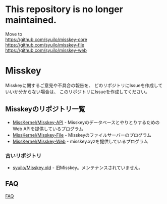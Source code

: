 # This repository is no longer maintained.
Move to  
https://github.com/syuilo/misskey-core  
https://github.com/syuilo/misskey-file  
https://github.com/syuilo/misskey-web

# Misskey
Misskeyに関するご意見や不具合の報告を、
どのリポジトリにIssueを作成していいか分からない場合は、
このリポジトリにIssueを作成してください。

## Misskeyのリポジトリ一覧
* [MissKernel/Misskey-API](https://github.com/MissKernel/Misskey-API) - MisskeyのデータベースとやりとりするためのWeb APIを提供しているプログラム
* [MissKernel/Misskey-File](https://github.com/MissKernel/Misskey-File) - Misskeyのファイルサーバーのプログラム
* [MissKernel/Misskey-Web](https://github.com/MissKernel/Misskey-Web) - misskey.xyzを提供しているプログラム

### 古いリポジトリ
* [syuilo/Misskey.old](https://github.com/syuilo/Misskey.old) - 旧Misskey。メンテナンスされていません。

## FAQ
[FAQ](FAQ.md)
